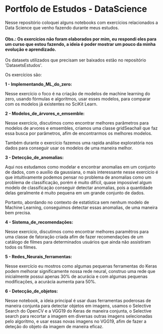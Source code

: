 # Portfolo de Estudos - DataScience

Nesse repositório coloquei alguns notebooks com exercícios relacionados a Data Science que venho fazendo durante meus estudos.

#### Obs.: Os exercícios não foram elaborados por mim, eu respondi eles para um curso que estou fazendo, a ideia é poder mostrar um pouco da minha evolução e aprendizado.

Os datasets utilizados que precisam ser baixados estão no repositório 'DatasetsEstudos'.

Os exercícios são:

__1 - Implementando_ML_do_zero:__

Nesse exercício o foco é na criação de modelos de machine learning do zero, usando fórmulas e algoritmos, usar esses modelos, para comparar com os modelos já existentes no SciKit Learn.

__2 - Modelos_de_árvores_e_emsemble:__

Nesse exercício, discutimos como encontrar melhores parâmetros para modelos de arvores e emsembles, criamos uma classe gridSeachall que faz essa busca por parâmetros, afim de encontrarmos os melhores modelos.

Também durante o exercício fazemos uma rapida análise exploratória nos dados para conseguir usar os modelos de uma maneira melhor.

__3 - Detecção_de_anomalias:__

Aqui nos estudamos como modelar e encontrar anomalias em um conjunto de dados, com o auxílio da gaussiana, o mais interessante nesse exercício é que intuitivamente podemos pensar no problema de anomalias como um problema de classificação, porém é muito difícil, quase impossível algum modelo de classificação conseguir detectar anomalias, pois a quantidade delas geralmente é muito pequena em um grande conjunto de dados.

Portanto, abordando no contexto de estatística sem nenhum modelo de Machine Learning, conseguimos detectar essas anomalias, de uma maneira bem precisa.

__4 - Sistema_de_recomendações:__

Nesse exercício, discutimos como encontrar melhores paramêtros para uma classe de fatoração criada afim de fazer recomendações de um catálogo de filmes para determinados usuários que ainda não assistiram todos os filmes.

__5 - Redes_Neurais_ferramentas:__

Nesse exercício eu mostros como algumas pequenas ferramentas do Keras podem melhorar significamente nossa rede neural, construo uma rede que inicialmente possui apenas 30% de acurácia e com algumas pequenas modificações, a acurácia aumenta para 50%.

__6 - Detecção_de_objetos:__

Nesse notebook, a ideia principal é usar duas ferramentas poderosas de maneira conjunta para detectar objetos em imagens, usamos o Selective Search do OpenCV e a VGG19 do Keras de maneira conjunta, o Selective search para recortar a imagem em diversas outras imagens selecionadas pelo algoritmo, e usar essas novas imagens no VGG19, afim de fazer a deteção do objeto da imagem de maneira eficaz.
